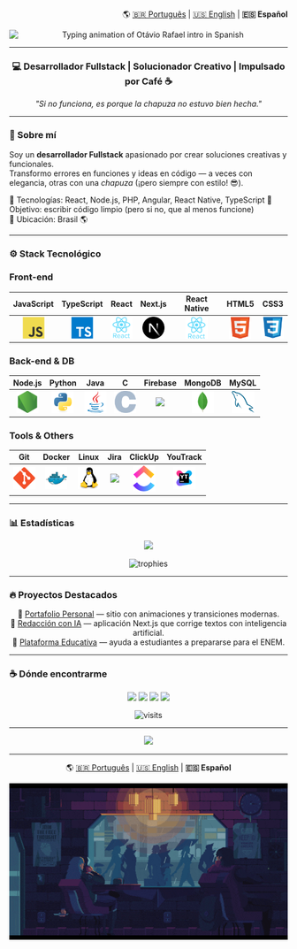 <p align="right">
  🌎 
  <a href="README.md">🇧🇷 Português</a> |
  <a href="README.en.md">🇺🇸 English</a> |
  <strong>🇪🇸 Español</strong>
</p>

<!-- Banner principal - Espanhol -->
<p align="center" style="width: 100%;">
  <img 
    src="https://readme-typing-svg.herokuapp.com?font=Fira+Code&weight=600&size=28&duration=2500&pause=1000&color=8A2BE2&center=true&vCenter=true&repeat=true&width=900&lines=¡Hola!+Soy+Otávio+Rafael+👋;Desarrollador+Fullstack+%7C+Entusiasta+Tech;Café+%2B+Código+%3D+Vida;Si+no+funciona...+usa+una+gambiarra!" 
    alt="Typing animation of Otávio Rafael intro in Spanish"
    style="max-width: 100%; height: auto; display: block;"
  />
</p>

---

<h3 align="center">💻 Desarrollador Fullstack | Solucionador Creativo | Impulsado por Café ☕</h3>

<p align="center">
  <em>"Si no funciona, es porque la chapuza no estuvo bien hecha."</em>
</p>

---

### 🚀 Sobre mí  
Soy un **desarrollador Fullstack** apasionado por crear soluciones creativas y funcionales.  
Transformo errores en funciones y ideas en código — a veces con elegancia, otras con una *chapuza* (¡pero siempre con estilo! 😎).  

🧩 Tecnologías: React, Node.js, PHP, Angular, React Native, TypeScript 
🎯 Objetivo: escribir código limpio (pero si no, que al menos funcione)  
📍 Ubicación: Brasil 🌎  

---

### ⚙️ Stack Tecnológico
<p align="center">

### Front-end

| JavaScript | TypeScript | React | Next.js | React Native | HTML5 | CSS3 |
|:----------:|:----------:|:-----:|:-------:|:------------:|:-----:|:----:|
| <img src="https://raw.githubusercontent.com/devicons/devicon/master/icons/javascript/javascript-original.svg" width="40"> | <img src="https://raw.githubusercontent.com/devicons/devicon/master/icons/typescript/typescript-original.svg" width="40"> | <img src="https://raw.githubusercontent.com/devicons/devicon/master/icons/react/react-original-wordmark.svg" width="40"> | <img src="https://raw.githubusercontent.com/devicons/devicon/master/icons/nextjs/nextjs-original.svg" width="40"> | <img src="https://raw.githubusercontent.com/devicons/devicon/master/icons/react/react-original-wordmark.svg" width="40"> | <img src="https://raw.githubusercontent.com/devicons/devicon/master/icons/html5/html5-original.svg" width="40"> | <img src="https://raw.githubusercontent.com/devicons/devicon/master/icons/css3/css3-original.svg" width="40"> |

### Back-end & DB

| Node.js | Python | Java | C | Firebase | MongoDB | MySQL |
|:-------:|:------:|:----:|:-:|:--------:|:-------:|:----:|
| <img src="https://raw.githubusercontent.com/devicons/devicon/master/icons/nodejs/nodejs-original.svg" width="40"> | <img src="https://raw.githubusercontent.com/devicons/devicon/master/icons/python/python-original.svg" width="40"> | <img src="https://raw.githubusercontent.com/devicons/devicon/master/icons/java/java-original.svg" width="40"> | <img src="https://raw.githubusercontent.com/devicons/devicon/master/icons/c/c-original.svg" width="40"> | <img src="https://www.vectorlogo.zone/logos/firebase/firebase-icon.svg" width="40"> | <img src="https://raw.githubusercontent.com/devicons/devicon/master/icons/mongodb/mongodb-original.svg" width="40"> | <img src="https://raw.githubusercontent.com/devicons/devicon/master/icons/mysql/mysql-original.svg" width="40"> |

### Tools & Others

| Git | Docker | Linux | Jira | ClickUp | YouTrack |
|:---:|:-----:|:----:|:---:|:-------:|:--------:|
| <img src="https://raw.githubusercontent.com/devicons/devicon/master/icons/git/git-original.svg" width="40"> | <img src="https://raw.githubusercontent.com/devicons/devicon/master/icons/docker/docker-original.svg" width="40"> | <img src="https://raw.githubusercontent.com/devicons/devicon/master/icons/linux/linux-original.svg" width="40"> | <img src="https://cdn.worldvectorlogo.com/logos/jira-3.svg" width="40"> | <img src="./icons/clickuup.svg" width="40"> | <img src="./icons/JBYOUTRACK-2.png" width="40"> |

</p>


---

### 📊 Estadísticas
<p align="center">
  <img height="165em" src="https://github-readme-stats.vercel.app/api/top-langs/?username=rafaelxulipa&layout=compact&langs_count=7&theme=tokyonight&cache_seconds=7200"/>
</p>

<p align="center">
  <img src="https://github-profile-trophy.vercel.app/?username=rafaelxulipa&theme=tokyonight&no-frame=true&margin-w=20&margin-h=20&column=5&row=1" alt="trophies"/>
</p>

---

### 🔥 Proyectos Destacados
<p align="center">
  🚀 <a href="https://portfolio.or.app.br/">Portafolio Personal</a> — sitio con animaciones y transiciones modernas.<br>
  🧩 <a href="https://redacao-ai.or.app.br/">Redacción con IA</a> — aplicación Next.js que corrige textos con inteligencia artificial.<br>
  📱 <a href="https://matematica.or.app.br/">Plataforma Educativa</a> — ayuda a estudiantes a prepararse para el ENEM.
</p>

---

### ☕ Dónde encontrarme
<div align="center"> 
  <a href="https://www.youtube.com/channel/UCQMPI26g2FawE2TnjR6P1Mg" target="_blank"><img src="https://img.shields.io/badge/YouTube-FF0000?style=for-the-badge&logo=youtube&logoColor=white"></a>
  <a href="https://instagram.com/rafaelxulipa" target="_blank"><img src="https://img.shields.io/badge/-Instagram-%23E4405F?style=for-the-badge&logo=instagram&logoColor=white"></a>
  <a href="mailto:rafael2104@gmail.com"><img src="https://img.shields.io/badge/-Gmail-%23333?style=for-the-badge&logo=gmail&logoColor=white"></a>
  <a href="https://www.linkedin.com/in/otaviorafaelarruda/" target="_blank"><img src="https://img.shields.io/badge/-LinkedIn-%230077B5?style=for-the-badge&logo=linkedin&logoColor=white"></a> 
</div>

<p align="center">
  <img src="https://komarev.com/ghpvc/?username=rafaelxulipa&color=8A2BE2" alt="visits" />
</p>

---

<div align="center">
  <img src="https://readme-typing-svg.herokuapp.com?font=Fira+Code&size=22&duration=3000&pause=1000&color=9370DB&center=true&vCenter=true&width=600&lines=Código.+Depura.+Repite.+💡;No+hay+bugs,+solo+funciones+no+documentadas.">
</div>

---

<p align="center">
  🌎 
  <a href="README.md">🇧🇷 Português</a> |
  <a href="README.en.md">🇺🇸 English</a> |
  <strong>🇪🇸 Español</strong>
</p>

<p align="center">
  <img src="./imgs/persona-rainy-day.gif" alt="rainy day">
</p>